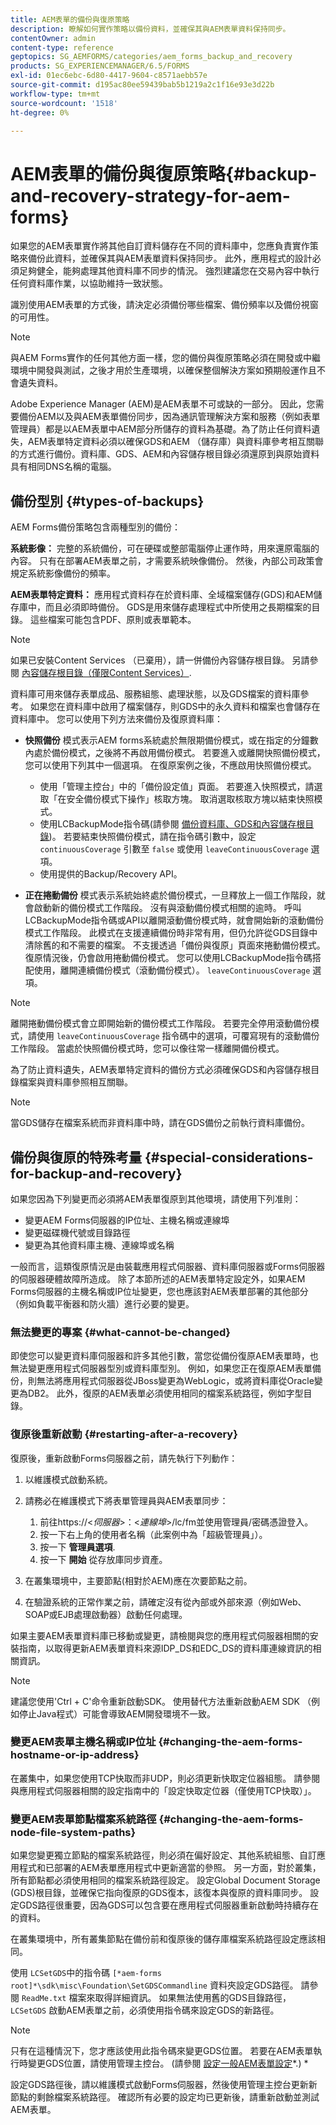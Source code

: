 ```yaml
---
title: AEM表單的備份與復原策略
description: 瞭解如何實作策略以備份資料，並確保其與AEM表單資料保持同步。
contentOwner: admin
content-type: reference
geptopics: SG_AEMFORMS/categories/aem_forms_backup_and_recovery
products: SG_EXPERIENCEMANAGER/6.5/FORMS
exl-id: 01ec6ebc-6d80-4417-9604-c8571aebb57e
source-git-commit: d195ac80ee59439bab5b1219a2c1f16e93e3d22b
workflow-type: tm+mt
source-wordcount: '1518'
ht-degree: 0%

---
```


# AEM表單的備份與復原策略{#backup-and-recovery-strategy-for-aem-forms}

如果您的AEM表單實作將其他自訂資料儲存在不同的資料庫中，您應負責實作策略來備份此資料，並確保其與AEM表單資料保持同步。 此外，應用程式的設計必須足夠健全，能夠處理其他資料庫不同步的情況。 強烈建議您在交易內容中執行任何資料庫作業，以協助維持一致狀態。

識別使用AEM表單的方式後，請決定必須備份哪些檔案、備份頻率以及備份視窗的可用性。

>[!NOTE]
>
>與AEM Forms實作的任何其他方面一樣，您的備份與復原策略必須在開發或中繼環境中開發與測試，之後才用於生產環境，以確保整個解決方案如預期般運作且不會遺失資料。

Adobe Experience Manager (AEM)是AEM表單不可或缺的一部分。 因此，您需要備份AEM以及與AEM表單備份同步，因為通訊管理解決方案和服務（例如表單管理員）都是以AEM表單中AEM部分所儲存的資料為基礎。為了防止任何資料遺失，AEM表單特定資料必須以確保GDS和AEM （儲存庫）與資料庫參考相互關聯的方式進行備份。資料庫、GDS、AEM和內容儲存根目錄必須還原到與原始資料具有相同DNS名稱的電腦。

## 備份型別 {#types-of-backups}

AEM Forms備份策略包含兩種型別的備份：

**系統影像：** 完整的系統備份，可在硬碟或整部電腦停止運作時，用來還原電腦的內容。 只有在部署AEM表單之前，才需要系統映像備份。 然後，內部公司政策會規定系統影像備份的頻率。

**AEM表單特定資料：** 應用程式資料存在於資料庫、全域檔案儲存(GDS)和AEM儲存庫中，而且必須即時備份。 GDS是用來儲存處理程式中所使用之長期檔案的目錄。 這些檔案可能包含PDF、原則或表單範本。

>[!NOTE]
>
>如果已安裝Content Services （已棄用），請一併備份內容儲存根目錄。 另請參閱 [內容儲存根目錄（僅限Content Services）](/help/forms/using/admin-help/files-back-recover.md#content-storage-root-directory-content-services-only).

資料庫可用來儲存表單成品、服務組態、處理狀態，以及GDS檔案的資料庫參考。 如果您在資料庫中啟用了檔案儲存，則GDS中的永久資料和檔案也會儲存在資料庫中。 您可以使用下列方法來備份及復原資料庫：

* **快照備份** 模式表示AEM forms系統處於無限期備份模式，或在指定的分鐘數內處於備份模式，之後將不再啟用備份模式。 若要進入或離開快照備份模式，您可以使用下列其中一個選項。 在復原案例之後，不應啟用快照備份模式。

   * 使用「管理主控台」中的「備份設定值」頁面。 若要進入快照模式，請選取「在安全備份模式下操作」核取方塊。 取消選取核取方塊以結束快照模式。
   * 使用LCBackupMode指令碼(請參閱 [備份資料庫、GDS和內容儲存根目錄](/help/forms/using/admin-help/backing-aem-forms-data.md#back-up-the-database-gds-aem-repository-and-content-storage-root-directories))。 若要結束快照備份模式，請在指令碼引數中，設定 `continuousCoverage` 引數至 `false` 或使用 `leaveContinuousCoverage` 選項。
   * 使用提供的Backup/Recovery API。 <!-- Fix broken link(see AEM forms API Reference section on AEM Forms Help and Tutorials page).-->

* **正在捲動備份** 模式表示系統始終處於備份模式，一旦釋放上一個工作階段，就會啟動新的備份模式工作階段。 沒有與滾動備份模式相關的逾時。 呼叫LCBackupMode指令碼或API以離開滾動備份模式時，就會開始新的滾動備份模式工作階段。 此模式在支援連續備份時非常有用，但仍允許從GDS目錄中清除舊的和不需要的檔案。 不支援透過「備份與復原」頁面來捲動備份模式。 復原情況後，仍會啟用捲動備份模式。 您可以使用LCBackupMode指令碼搭配使用，離開連續備份模式（滾動備份模式）。 `leaveContinuousCoverage` 選項。

>[!NOTE]
>
>離開捲動備份模式會立即開始新的備份模式工作階段。 若要完全停用滾動備份模式，請使用 `leaveContinuousCoverage` 指令碼中的選項，可覆寫現有的滾動備份工作階段。 當處於快照備份模式時，您可以像往常一樣離開備份模式。

為了防止資料遺失，AEM表單特定資料的備份方式必須確保GDS和內容儲存根目錄檔案與資料庫參照相互關聯。

>[!NOTE]
>
>當GDS儲存在檔案系統而非資料庫中時，請在GDS備份之前執行資料庫備份。

## 備份與復原的特殊考量 {#special-considerations-for-backup-and-recovery}

如果您因為下列變更而必須將AEM表單復原到其他環境，請使用下列准則：

* 變更AEM Forms伺服器的IP位址、主機名稱或連線埠
* 變更磁碟機代號或目錄路徑
* 變更為其他資料庫主機、連線埠或名稱

一般而言，這類復原情況是由裝載應用程式伺服器、資料庫伺服器或Forms伺服器的伺服器硬體故障所造成。 除了本節所述的AEM表單特定設定外，如果AEM Forms伺服器的主機名稱或IP位址變更，您也應該對AEM表單部署的其他部分（例如負載平衡器和防火牆）進行必要的變更。

### 無法變更的專案 {#what-cannot-be-changed}

即使您可以變更資料庫伺服器和許多其他引數，當您從備份復原AEM表單時，也無法變更應用程式伺服器型別或資料庫型別。 例如，如果您正在復原AEM表單備份，則無法將應用程式伺服器從JBoss變更為WebLogic，或將資料庫從Oracle變更為DB2。 此外，復原的AEM表單必須使用相同的檔案系統路徑，例如字型目錄。

### 復原後重新啟動 {#restarting-after-a-recovery}

復原後，重新啟動Forms伺服器之前，請先執行下列動作：

1. 以維護模式啟動系統。
1. 請務必在維護模式下將表單管理員與AEM表單同步：

   1. 前往https://&lt;*伺服器*>：&lt;*連線埠*>/lc/fm並使用管理員/密碼憑證登入。
   1. 按一下右上角的使用者名稱（此案例中為「超級管理員」）。
   1. 按一下 **管理員選項**.
   1. 按一下 **開始** 從存放庫同步資產。

1. 在叢集環境中，主要節點(相對於AEM)應在次要節點之前。
1. 在驗證系統的正常作業之前，請確定沒有從內部或外部來源（例如Web、SOAP或EJB處理啟動器）啟動任何處理。

如果主要AEM表單資料庫已移動或變更，請檢閱與您的應用程式伺服器相關的安裝指南，以取得更新AEM表單資料來源IDP_DS和EDC_DS的資料庫連線資訊的相關資訊。

>[!NOTE]
> 
> 建議您使用&#39;Ctrl + C&#39;命令重新啟動SDK。 使用替代方法重新啟動AEM SDK （例如停止Java程式）可能會導致AEM開發環境不一致。

### 變更AEM表單主機名稱或IP位址 {#changing-the-aem-forms-hostname-or-ip-address}

在叢集中，如果您使用TCP快取而非UDP，則必須更新快取定位器組態。 請參閱與應用程式伺服器相關的設定指南中的「設定快取定位器（僅使用TCP快取）」。

### 變更AEM表單節點檔案系統路徑 {#changing-the-aem-forms-node-file-system-paths}

如果您變更獨立節點的檔案系統路徑，則必須在偏好設定、其他系統組態、自訂應用程式和已部署的AEM表單應用程式中更新適當的參照。 另一方面，對於叢集，所有節點都必須使用相同的檔案系統路徑設定。 設定Global Document Storage (GDS)根目錄，並確保它指向復原的GDS復本，該復本與復原的資料庫同步。 設定GDS路徑很重要，因為GDS可以包含要在應用程式伺服器重新啟動時持續存在的資料。

在叢集環境中，所有叢集節點在備份前和復原後的儲存庫檔案系統路徑設定應該相同。

使用 `LCSetGDS`中的指令碼 `[*aem-forms root]*\sdk\misc\Foundation\SetGDSCommandline` 資料夾設定GDS路徑。 請參閱 `ReadMe.txt` 檔案來取得詳細資訊。 如果無法使用舊的GDS目錄路徑， `LCSetGDS` 啟動AEM表單之前，必須使用指令碼來設定GDS的新路徑。

>[!NOTE]
>
>只有在這種情況下，您才應該使用此指令碼來變更GDS位置。 若要在AEM表單執行時變更GDS位置，請使用管理主控台。 (請參閱 [設定一般AEM表單設定](/help/forms/using/admin-help/configure-general-aem-forms-settings.md#configure-general-aem-forms-settings)*.) *

設定GDS路徑後，請以維護模式啟動Forms伺服器，然後使用管理主控台更新新節點的剩餘檔案系統路徑。 確認所有必要的設定均已更新後，請重新啟動並測試AEM表單。
